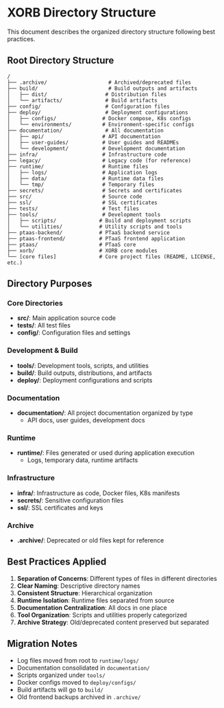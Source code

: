 # XORB Directory Structure

This document describes the organized directory structure following best practices.

##  Root Directory Structure

```
/
├── .archive/                    # Archived/deprecated files
├── build/                       # Build outputs and artifacts
│   ├── dist/                   # Distribution files
│   └── artifacts/              # Build artifacts
├── config/                     # Configuration files
├── deploy/                     # Deployment configurations
│   ├── configs/               # Docker compose, K8s configs
│   └── environments/          # Environment-specific configs
├── documentation/              # All documentation
│   ├── api/                   # API documentation
│   ├── user-guides/           # User guides and READMEs
│   └── development/           # Development documentation
├── infra/                     # Infrastructure code
├── legacy/                    # Legacy code (for reference)
├── runtime/                   # Runtime files
│   ├── logs/                  # Application logs
│   ├── data/                  # Runtime data files
│   └── tmp/                   # Temporary files
├── secrets/                   # Secrets and certificates
├── src/                       # Source code
├── ssl/                       # SSL certificates
├── tests/                     # Test files
├── tools/                     # Development tools
│   ├── scripts/              # Build and deployment scripts
│   └── utilities/            # Utility scripts and tools
├── ptaas-backend/            # PTaaS backend service
├── ptaas-frontend/           # PTaaS frontend application
├── ptaas/                    # PTaaS core
├── xorb/                     # XORB core modules
└── [core files]              # Core project files (README, LICENSE, etc.)
```

##  Directory Purposes

###  Core Directories
- **src/**: Main application source code
- **tests/**: All test files
- **config/**: Configuration files and settings

###  Development & Build
- **tools/**: Development tools, scripts, and utilities
- **build/**: Build outputs, distributions, and artifacts
- **deploy/**: Deployment configurations and scripts

###  Documentation
- **documentation/**: All project documentation organized by type
  - API docs, user guides, development docs

###  Runtime
- **runtime/**: Files generated or used during application execution
  - Logs, temporary data, runtime artifacts

###  Infrastructure
- **infra/**: Infrastructure as code, Docker files, K8s manifests
- **secrets/**: Sensitive configuration files
- **ssl/**: SSL certificates and keys

###  Archive
- **.archive/**: Deprecated or old files kept for reference

##  Best Practices Applied

1. **Separation of Concerns**: Different types of files in different directories
2. **Clear Naming**: Descriptive directory names
3. **Consistent Structure**: Hierarchical organization
4. **Runtime Isolation**: Runtime files separated from source
5. **Documentation Centralization**: All docs in one place
6. **Tool Organization**: Scripts and utilities properly categorized
7. **Archive Strategy**: Old/deprecated content preserved but separated

##  Migration Notes

- Log files moved from root to `runtime/logs/`
- Documentation consolidated in `documentation/`
- Scripts organized under `tools/`
- Docker configs moved to `deploy/configs/`
- Build artifacts will go to `build/`
- Old frontend backups archived in `.archive/`